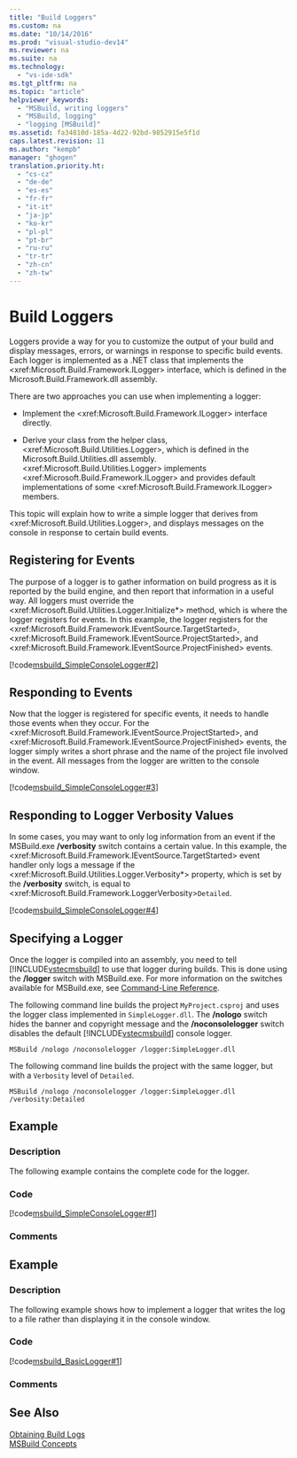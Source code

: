 ```yaml
---
title: "Build Loggers"
ms.custom: na
ms.date: "10/14/2016"
ms.prod: "visual-studio-dev14"
ms.reviewer: na
ms.suite: na
ms.technology: 
  - "vs-ide-sdk"
ms.tgt_pltfrm: na
ms.topic: "article"
helpviewer_keywords: 
  - "MSBuild, writing loggers"
  - "MSBuild, logging"
  - "logging [MSBuild]"
ms.assetid: fa34810d-185a-4d22-92bd-9852915e5f1d
caps.latest.revision: 11
ms.author: "kempb"
manager: "ghogen"
translation.priority.ht: 
  - "cs-cz"
  - "de-de"
  - "es-es"
  - "fr-fr"
  - "it-it"
  - "ja-jp"
  - "ko-kr"
  - "pl-pl"
  - "pt-br"
  - "ru-ru"
  - "tr-tr"
  - "zh-cn"
  - "zh-tw"
---
```

# Build Loggers
Loggers provide a way for you to customize the output of your build and display messages, errors, or warnings in response to specific build events. Each logger is implemented as a .NET class that implements the \<xref:Microsoft.Build.Framework.ILogger> interface, which is defined in the Microsoft.Build.Framework.dll assembly.  
  
 There are two approaches you can use when implementing a logger:  
  
-   Implement the \<xref:Microsoft.Build.Framework.ILogger> interface directly.  
  
-   Derive your class from the helper class, \<xref:Microsoft.Build.Utilities.Logger>, which is defined in the Microsoft.Build.Utilities.dll assembly. \<xref:Microsoft.Build.Utilities.Logger> implements \<xref:Microsoft.Build.Framework.ILogger> and provides default implementations of some \<xref:Microsoft.Build.Framework.ILogger> members.  
  
 This topic will explain how to write a simple logger that derives from \<xref:Microsoft.Build.Utilities.Logger>, and displays messages on the console in response to certain build events.  
  
## Registering for Events  
 The purpose of a logger is to gather information on build progress as it is reported by the build engine, and then report that information in a useful way. All loggers must override the \<xref:Microsoft.Build.Utilities.Logger.Initialize*> method, which is where the logger registers for events. In this example, the logger registers for the \<xref:Microsoft.Build.Framework.IEventSource.TargetStarted>, \<xref:Microsoft.Build.Framework.IEventSource.ProjectStarted>, and \<xref:Microsoft.Build.Framework.IEventSource.ProjectFinished> events.  
  
 [!code[msbuild_SimpleConsoleLogger#2](../reference/codesnippet/CSharp/build-loggers_1.cs)]  
  
## Responding to Events  
 Now that the logger is registered for specific events, it needs to handle those events when they occur. For the \<xref:Microsoft.Build.Framework.IEventSource.ProjectStarted>, and \<xref:Microsoft.Build.Framework.IEventSource.ProjectFinished> events, the logger simply writes a short phrase and the name of the project file involved in the event. All messages from the logger are written to the console window.  
  
 [!code[msbuild_SimpleConsoleLogger#3](../reference/codesnippet/CSharp/build-loggers_2.cs)]  
  
## Responding to Logger Verbosity Values  
 In some cases, you may want to only log information from an event if the MSBuild.exe **/verbosity** switch contains a certain value. In this example, the \<xref:Microsoft.Build.Framework.IEventSource.TargetStarted> event handler only logs a message if the \<xref:Microsoft.Build.Utilities.Logger.Verbosity*> property, which is set by the **/verbosity** switch, is equal to \<xref:Microsoft.Build.Framework.LoggerVerbosity>`Detailed`.  
  
 [!code[msbuild_SimpleConsoleLogger#4](../reference/codesnippet/CSharp/build-loggers_3.cs)]  
  
## Specifying a Logger  
 Once the logger is compiled into an assembly, you need to tell [!INCLUDE[vstecmsbuild](../extensibility/includes/vstecmsbuild_md.md)] to use that logger during builds. This is done using the **/logger** switch with MSBuild.exe. For more information on the switches available for MSBuild.exe, see [Command-Line Reference](../reference/msbuild-command-line-reference.md).  
  
 The following command line builds the project `MyProject.csproj` and uses the logger class implemented in `SimpleLogger.dll`. The **/nologo** switch hides the banner and copyright message and the **/noconsolelogger** switch disables the default [!INCLUDE[vstecmsbuild](../extensibility/includes/vstecmsbuild_md.md)] console logger.  
  
```  
MSBuild /nologo /noconsolelogger /logger:SimpleLogger.dll  
```  
  
 The following command line builds the project with the same logger, but with a `Verbosity` level of `Detailed`.  
  
```  
MSBuild /nologo /noconsolelogger /logger:SimpleLogger.dll /verbosity:Detailed  
```  
  
## Example  
  
### Description  
 The following example contains the complete code for the logger.  
  
### Code  
 [!code[msbuild_SimpleConsoleLogger#1](../reference/codesnippet/CSharp/build-loggers_4.cs)]  
  
### Comments  
  
## Example  
  
### Description  
 The following example shows how to implement a logger that writes the log to a file rather than displaying it in the console window.  
  
### Code  
 [!code[msbuild_BasicLogger#1](../reference/codesnippet/CSharp/build-loggers_5.cs)]  
  
### Comments  
  
## See Also  
 [Obtaining Build Logs](../reference/obtaining-build-logs-with-msbuild.md)   
 [MSBuild Concepts](../reference/msbuild-concepts.md)